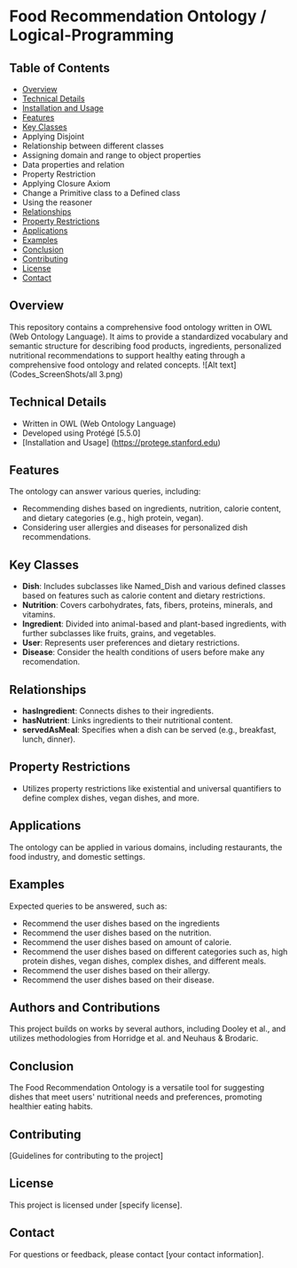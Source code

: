 
# Food Recommendation Ontology / Logical-Programming

## Table of Contents
- [Overview](#overview)
- [Technical Details](#technical-details)
- [Installation and Usage](#installation-and-usage)
- [Features](#features)
- [Key Classes](#classes)
- Applying Disjoint
- Relationship between different classes
- Assigning domain and range to object properties
- Data properties and relation
- Property Restriction
- Applying Closure Axiom
- Change a Primitive class to a Defined class
- Using the reasoner
- [Relationships](#relationships)
- [Property Restrictions](#property-restrictions)
- [Applications](#applications)
- [Examples](#examples)
- [Conclusion](#conclusion)
- [Contributing](#contributing)
- [License](#license)
- [Contact](#contact)


## Overview
This repository contains a comprehensive food ontology written in OWL (Web Ontology Language). It aims to provide a standardized vocabulary and semantic structure for describing food products, ingredients, personalized nutritional recommendations to support healthy eating through a comprehensive food ontology and related concepts.
![Alt text](Codes_ScreenShots/all 3.png)
## Technical Details
- Written in OWL (Web Ontology Language)
- Developed using Protégé [5.5.0]
- [Installation and Usage] (https://protege.stanford.edu)

## Features
The ontology can answer various queries, including:
- Recommending dishes based on ingredients, nutrition, calorie content, and dietary categories (e.g., high protein, vegan).
- Considering user allergies and diseases for personalized dish recommendations.

## Key Classes
- **Dish**: Includes subclasses like Named_Dish and various defined classes based on features such as calorie content and dietary restrictions.
- **Nutrition**: Covers carbohydrates, fats, fibers, proteins, minerals, and vitamins.
- **Ingredient**: Divided into animal-based and plant-based ingredients, with further subclasses like fruits, grains, and vegetables.
- **User**: Represents user preferences and dietary restrictions.
- **Disease**: Consider the health conditions of users before make any recomendation.

## Relationships
- **hasIngredient**: Connects dishes to their ingredients.
- **hasNutrient**: Links ingredients to their nutritional content.
- **servedAsMeal**: Specifies when a dish can be served (e.g., breakfast, lunch, dinner).

## Property Restrictions
- Utilizes property restrictions like existential and universal quantifiers to define complex dishes, vegan dishes, and more.

## Applications
The ontology can be applied in various domains, including restaurants, the food industry, and domestic settings.

## Examples
Expected queries to be answered, such as:
- Recommend the user dishes based on the ingredients
- Recommend the user dishes based on the nutrition.
- Recommend the user dishes based on amount of calorie.
- Recommend the user dishes based on different categories such as, high protein dishes, vegan dishes, complex dishes, and different meals.
- Recommend the user dishes based on their allergy.
- Recommend the user dishes based on their disease.

## Authors and Contributions
This project builds on works by several authors, including Dooley et al., and utilizes methodologies from Horridge et al. and Neuhaus & Brodaric.

## Conclusion
The Food Recommendation Ontology is a versatile tool for suggesting dishes that meet users' nutritional needs and preferences, promoting healthier eating habits.
 
## Contributing
[Guidelines for contributing to the project]

## License
This project is licensed under [specify license].

## Contact
For questions or feedback, please contact [your contact information].














